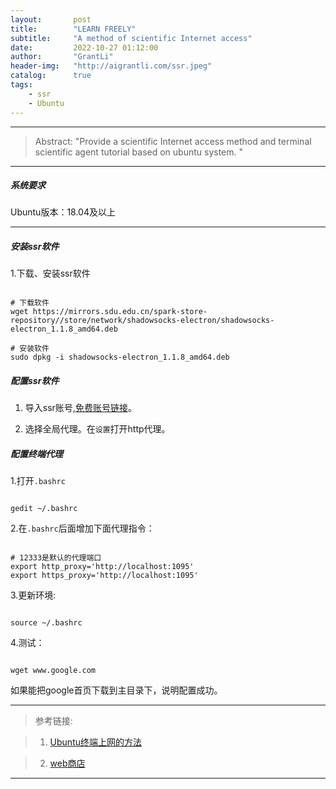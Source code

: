 ```yaml
---
layout:       post
title:        "LEARN FREELY"
subtitle:     "A method of scientific Internet access"
date:         2022-10-27 01:12:00
author:       "GrantLi"
header-img:   "http://aigrantli.com/ssr.jpeg"
catalog:      true
tags:
    - ssr
    - Ubuntu
---
```

*****
>Abstract: "Provide a scientific Internet access method and terminal scientific agent tutorial based on ubuntu system. "                               

*****

##### 系统要求
Ubuntu版本：18.04及以上 

*****

##### 安装ssr软件
1.下载、安装ssr软件
<pre><code class="language-shell line-numbers">
# 下载软件
wget https://mirrors.sdu.edu.cn/spark-store-repository//store/network/shadowsocks-electron/shadowsocks-electron_1.1.8_amd64.deb

# 安装软件
sudo dpkg -i shadowsocks-electron_1.1.8_amd64.deb
</code></pre>


##### 配置ssr软件
1. 导入ssr账号,[免费账号链接](https://github.com/Alvin9999/new-pac/wiki/ss%E5%85%8D%E8%B4%B9%E8%B4%A6%E5%8F%B7)。

2. 选择全局代理。在<code>设置</code>打开http代理。


##### 配置终端代理
1.打开<code>.bashrc</code>
<pre><code class="language-shell line-numbers">
gedit ~/.bashrc
</code></pre>
2.在<code>.bashrc</code>后面增加下面代理指令：

<pre><code class="language-shell line-numbers">
# 12333是默认的代理端口
export http_proxy='http://localhost:1095'   
export https_proxy='http://localhost:1095'
</code></pre>

3.更新环境:
<pre><code class="language-shell line-numbers">
source ~/.bashrc
</code></pre>

4.测试：
<pre><code class="language-shell line-numbers">
wget www.google.com
</code></pre>
如果能把google首页下载到主目录下，说明配置成功。


*****
>参考链接: 

>1. [Ubuntu终端上网的方法](https://colainlibrary.com/archives/42db6ec5.html)                             


>2. [web商店](https://www.spark-app.store/store/sort/network)

*****

